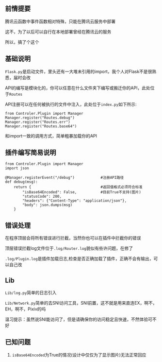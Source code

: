 ## 前情提要

腾讯云函数中事件函数相对特殊，只能在腾讯云服务中部署

这不，为了以后可以自行在本地部署曾经在腾讯云的服务

所以，搞了个这个

## 基础说明

`Flask.py`是启动文件，里头还有一大堆未引用的import，我个人对Flask不是很熟悉，届时会改

API的编写是模块化的，你可以任意在什么文件夹下编写或搬迁你的API，此处位于`Routes`

API注册可以在任何被执行的文件中注入，此处位于`index.py`如下所示:

```
from Controler.Plugin import Manager
Manager.register("Routes.debug")
Manager.register("Routes.err")
Manager.register("Routes.base64")
```

和import一致的调用方式，简单粗暴加载你的API

## 插件编写简易说明

```
from Controler.Plugin import Manager
import json

@Manager.registerEvent("/debug")            #注册API路径
def debug(msg):
    return {                                #返回值格式必须符合标准
        "isBase64Encoded": False,           #目前True不支持(图片)
        "statusCode": 200,
        "headers": {"Content-Type": "application/json"},
        "body": json.dumps(msg)
    }
```

## 错误处理

在程序顶层会将所有错误进行拦截，当然你也可以在插件中拦截你的错误

顶层错误拦截log文件位于`.log/Router.log`貌似有些许问题，在修了

`.log/Plugin.log`是插件加载日志,检查是否正确加载了插件，正确不会有输出，可以自己改

## Lib

`Lib/log.py`简单的日志引入

`Lib/Network.py`简单的去SNI访问工具，SNI前置，这不就是用来直连EX，啊不，EH，啊不，Pixiv的吗

温习提示：虽然说SNI能访问了，但是请确保你的访问稳定且快速，不然体验可不好

## 已知问题

1. `isBase64Encoded`为True的情况(设计中仅仅为了显示图片)无法正常回应